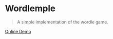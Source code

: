 # Wordlemple
> A simple implementation of the wordle game.

[Online Demo](https://ms-fadaei.github.io/wordlemple/)